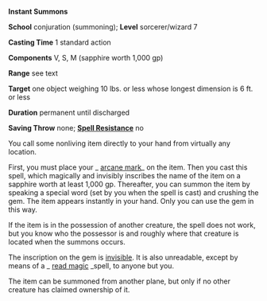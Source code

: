  **Instant Summons**

**School** conjuration (summoning); **Level** sorcerer/wizard 7

**Casting Time** 1 standard action

**Components** V, S, M (sapphire worth 1,000 gp)

**Range** see text

**Target** one object weighing 10 lbs. or less whose longest dimension is 6 ft. or less

**Duration** permanent until discharged

**Saving Throw** none; **[Spell Resistance](../glossary.html#_spell-resistance)** no

You call some nonliving item directly to your hand from virtually any location.

First, you must place your _ [arcane mark](arcaneMark.html#_arcane-mark)_ on the item. Then you cast this spell, which magically and invisibly inscribes the name of the item on a sapphire worth at least 1,000 gp. Thereafter, you can summon the item by speaking a special word (set by you when the spell is cast) and crushing the gem. The item appears instantly in your hand. Only you can use the gem in this way.

If the item is in the possession of another creature, the spell does not work, but you know who the possessor is and roughly where that creature is located when the summons occurs.

The inscription on the gem is [invisible](../glossary.html#_invisible). It is also unreadable, except by means of a _ [read magic](readMagic.html#_read-magic) _spell, to anyone but you.

The item can be summoned from another plane, but only if no other creature has claimed ownership of it.

